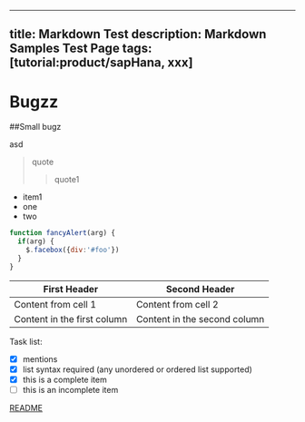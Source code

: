 
---
title: Markdown Test
description: Markdown Samples Test Page
tags: [tutorial:product/sapHana, xxx]
---
# Bugzz
##Small bugz

asd
> quote
>> quote1

- item1
 - one
 - two

```javascript
function fancyAlert(arg) {
  if(arg) {
    $.facebox({div:'#foo'})
  }
}
```

First Header | Second Header
------------ | -------------
Content from cell 1 | Content from cell 2
Content in the first column | Content in the second column

Task list:

 - [x] mentions
 - [x] list syntax required (any unordered or ordered list supported)
 - [x] this is a complete item
 - [ ] this is an incomplete item

[README](/README.md)
